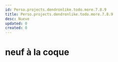 ```yaml
---
id: Perso.projects.dendronlike.todo.more.7.8.9
title: Perso.projects.dendronlike.todo.more.7.8.9
desc: Nueve
updated: 0
created: 0
---
```

# neuf à la coque
